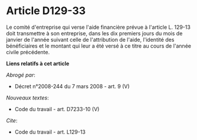 # Article D129-33

Le comité d'entreprise qui verse l'aide financière prévue à l'article L. 129-13 doit transmettre à son entreprise, dans les
dix premiers jours du mois de janvier de l'année suivant celle de l'attribution de l'aide, l'identité des bénéficiaires et le
montant qui leur a été versé à ce titre au cours de l'année civile précédente.

**Liens relatifs à cet article**

_Abrogé par_:

  - Décret n°2008-244 du 7 mars 2008 - art. 9 (V)

_Nouveaux textes_:

  - Code du travail - art. D7233-10 (V)

_Cite_:

  - Code du travail - art. L129-13

